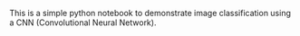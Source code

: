 This is a simple python notebook to demonstrate image classification using a CNN (Convolutional Neural Network).
